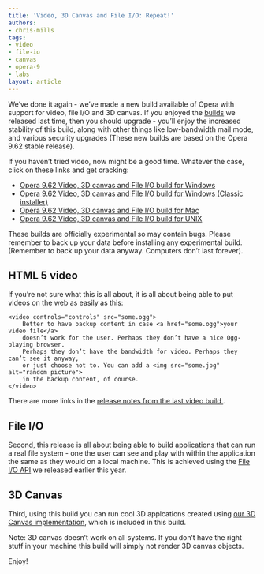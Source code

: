 ```yaml
---
title: 'Video, 3D Canvas and File I/O: Repeat!'
authors:
- chris-mills
tags:
- video
- file-io
- canvas
- opera-9
- labs
layout: article
---
```


We’ve done it again - we’ve made a new build available of Opera with support for video, file I/O and 3D canvas. If you enjoyed the [builds][1] we released last time, then you should upgrade - you’ll enjoy the increased stability of this build, along with other things like low-bandwidth mail mode, and various security upgrades (These new builds are based on the Opera 9.62 stable release).

[1]: http://labs.opera.com/news/2008/07/18/

If you haven’t tried video, now might be a good time. Whatever the case, click on these links and get cracking:

- [ Opera 9.62 Video, 3D canvas and File I/O build for Windows ][2]
- [ Opera 9.62 Video, 3D canvas and File I/O build for Windows (Classic installer) ][3]
- [ Opera 9.62 Video, 3D canvas and File I/O build for Mac ][4]
- [ Opera 9.62 Video, 3D canvas and File I/O build for UNIX ][5]

[2]: http://snapshot.opera.com/windows/o962s_video_10469m.exe
[3]: http://snapshot.opera.com/windows/o962s_video_10469.exe
[4]: http://snapshot.opera.com/mac/o962s_video_5257.dmg
[5]: http://snapshot.opera.com/unix/snapshot_video-2467/

These builds are officially experimental so may contain bugs. Please remember to back up your data before installing any experimental build. (Remember to back up your data anyway. Computers don’t last forever).

## HTML 5 video

If you’re not sure what this is all about, it is all about being able to put videos on the web as easily as this:

	<video controls="controls" src="some.ogg">
		Better to have backup content in case <a href="some.ogg">your video file</a>
		doesn’t work for the user. Perhaps they don’t have a nice Ogg-playing browser.
		Perhaps they don’t have the bandwidth for video. Perhaps they can’t see it anyway,
		or just choose not to. You can add a <img src="some.jpg" alt="random picture">
		in the backup content, of course.
	</video>

There are more links in the [ release notes from the last video build ][6] .

[6]: http://labs.opera.com/news/2008/07/18/

## File I/O

Second, this release is all about being able to build applications that can run a real file system - one the user can see and play with within the application the same as they would on a local machine. This is achieved using the [File I/O API][7] we released earlier this year.

[7]: http://labs.opera.com/news/2008/05/08/

## 3D Canvas

Third, using this build you can run cool 3D applcations created using [our 3D Canvas implementation][8], which is included in this build.

[8]: http://my.opera.com/timjoh/blog/2007/11/13/taking-the-canvas-to-another-dimension

Note: 3D canvas doesn’t work on all systems. If you don’t have the right stuff in your machine this build will simply not render 3D canvas objects.

Enjoy!